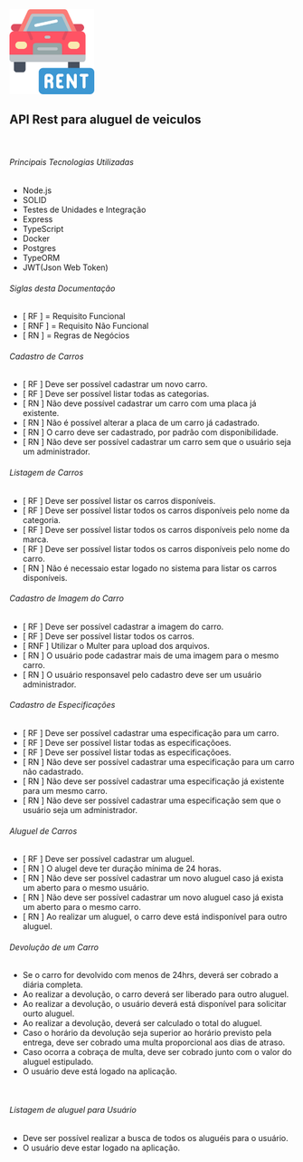 <div display = flex justtify-content = "center">
    <img src ="/tmp/car-rental.png" width= "150px">
</div>
<h2>API Rest para aluguel de veiculos</h2>
<br>
<h6>Principais Tecnologias Utilizadas</h6>
<ul>
    <li>Node.js</li>
    <li>SOLID</li>
    <li>Testes de Unidades e Integração</li>
    <li>Express</li>
    <li>TypeScript</li>
    <li>Docker</li>
    <li>Postgres</li>
    <li>TypeORM</li>
    <li>JWT(Json Web Token)</li>
</ul>
<h6>Siglas desta Documentação</h6>
<ul>
    <li>[ RF ] = Requisito Funcional </li>
    <li>[ RNF ] = Requisito Não Funcional</li>
    <li>[ RN ] = Regras de Negócios</li>
</ul>
<h6>Cadastro de Carros</h6>
<ul>
    <li>[ RF ] Deve ser possível cadastrar um novo carro.</li>
    <li>[ RF ] Deve ser possível listar todas as categorias.</li>
    <li>[ RN ] Não deve possível cadastrar um carro com uma placa já existente.</li>
    <li>[ RN ] Não é possível alterar a placa de um carro já cadastrado.</li>
    <li>[ RN ] O carro deve ser cadastrado, por padrão com disponibilidade.</li>
    <li>[ RN ] Não deve ser possível cadastrar um carro sem que o usuário seja um administrador.</li>
</ul>

<h6>Listagem de Carros</h6>
<ul>
    <li>[ RF ] Deve ser possível listar os carros disponíveis.</li>
    <li>[ RF ] Deve ser possível listar todos os carros disponíveis pelo nome da categoria.</li>
    <li>[ RF ] Deve ser possível listar todos os carros disponíveis pelo nome da marca.</li>
    <li>[ RF ] Deve ser possível listar todos os carros disponíveis pelo nome do carro.</li>
    <li>[ RN ] Não é necessaio estar logado no sistema para listar os carros disponíveis.</li>
</ul>

<h6>Cadastro de Imagem do Carro</h6>
<ul>
    <li>[ RF ] Deve ser possível cadastrar a imagem do carro.</li>
    <li>[ RF ] Deve ser possível listar todos os carros.</li>
    <li>[ RNF ] Utilizar o Multer para upload dos arquivos.</li>
    <li>[ RN ] O usuário pode cadastrar mais de uma imagem para o mesmo carro.</li>
    <li>[ RN ] O usuário responsavel pelo cadastro deve ser um usuário administrador.</li>
</ul>

<h6>Cadastro de Especificações</h6>
<ul>
    <li>[ RF ] Deve ser possível cadastrar uma especificação para um carro.</li>
    <li>[ RF ] Deve ser possível listar todas as especificaçõoes.</li>
    <li>[ RF ] Deve ser possível listar todas as especificaçõoes.</li>
    <li>[ RN ] Não deve ser possível cadastrar uma especificação para um carro não cadastrado.</li>
    <li>[ RN ] Não deve ser possível cadastrar uma especificação já existente para um mesmo carro.</li>
    <li>[ RN ] Não deve ser possível cadastrar uma especificação sem que o usuário seja um administrador.</li>
</ul>

<h6>Aluguel de Carros</h6>
<ul>
    <li>[ RF ] Deve ser possível cadastrar um aluguel.</li>
    <li>[ RN ] O alugel deve ter duração mínima de 24 horas.</li>
    <li>[ RN ] Não deve ser possível cadastrar um novo aluguel caso já exista um aberto para o mesmo usuário.</li>
    <li>[ RN ] Não deve ser possível cadastrar um novo aluguel caso já exista um aberto para o mesmo carro.</li>
    <li>[ RN ] Ao realizar um aluguel, o carro deve está indisponível para outro aluguel.</li>
</ul>
<h6>Devolução de um Carro</h6>
<ul>
    <li>Se o carro for devolvido com menos de 24hrs, deverá ser cobrado a diária completa.</li>
    <li>Ao realizar a devolução, o carro deverá ser liberado para outro aluguel.</li>
    <li>Ao realizar a devolução, o usuário deverá está disponível para solicitar ourto aluguel.</li>
    <li>Ao realizar a devolução, deverá ser calculado o total do aluguel.</li>
    <li>Caso o horário da devolução seja superior ao horário previsto pela entrega, deve ser cobrado uma multa proporcional aos dias de atraso.</li>
    <li>Caso ocorra a cobraça de multa, deve ser cobrado junto com o valor do aluguel estipulado.</li>
    <li>O usuário deve está logado na aplicação.</li>
</ul>
<br>
<h6>Listagem de aluguel para Usuário</h6>
<ul>
    <li>Deve ser possível realizar a busca de todos os aluguéis para o usuário.</li>
    <li>O usuário deve estar logado na aplicação.</li>
</ul>